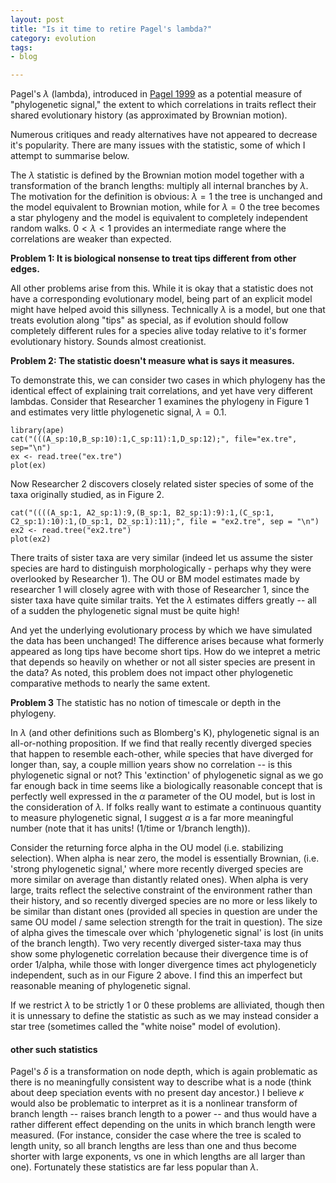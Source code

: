 ```yaml
---
layout: post
title: "Is it time to retire Pagel's lambda?"
category: evolution
tags: 
- blog

---
```



Pagel's $\lambda$ (lambda), introduced in [Pagel 1999](http://doi.org/10.1038/44766 "Inferring the historical patterns of biological evolution. in Nature.") as a potential measure of "phylogenetic signal," the extent to which correlations in traits reflect their shared evolutionary history (as approximated by Brownian motion).  

Numerous critiques and ready alternatives have not appeared to decrease it's popularity.  There are many issues with the statistic, some of which I attempt to summarise below.  


The $\lambda$ statistic is defined by the Brownian motion model together with a transformation of the branch lengths: multiply all internal branches by $\lambda$.  The motivation for the definition is obvious: $\lambda = 1$ the tree is unchanged and the model equivalent to Brownian motion, while for $\lambda = 0$ the tree becomes a star phylogeny and the model is equivalent to completely independent random walks.  $0 < \lambda < 1$ provides an intermediate range where the correlations are weaker than expected. 

**Problem 1: It is biological nonsense to treat tips different from other edges.**

All other problems arise from this.  While it is okay that a statistic does not have a corresponding evolutionary model, being part of an explicit model might have helped avoid this sillyness. Technically $\lambda$ is a model, but one that treats evolution along "tips" as special, as if evolution should follow completely different rules for a species alive today relative to it's former evolutionary history.  Sounds almost creationist.


**Problem 2: The statistic doesn't measure what is says it measures.**

To demonstrate this, we can consider two cases in which phylogeny has the identical effect of explaining trait correlations, and yet have very different lambdas. Consider that Researcher 1 examines the phylogeny in Figure 1 and estimates very little phylogenetic signal, $\lambda = 0.1$. 

```{r}
library(ape)
cat("(((A_sp:10,B_sp:10):1,C_sp:11):1,D_sp:12);", file="ex.tre", sep="\n")
ex <- read.tree("ex.tre")
plot(ex)
```

Now Researcher 2 discovers closely related sister species of some of the taxa originally studied, as in Figure 2. 

```{r}
cat("((((A_sp:1, A2_sp:1):9,(B_sp:1, B2_sp:1):9):1,(C_sp:1, C2_sp:1):10):1,(D_sp:1, D2_sp:1):11);", file = "ex2.tre", sep = "\n")
ex2 <- read.tree("ex2.tre")
plot(ex2)
```

There traits of sister taxa are very similar (indeed let us assume the sister species are hard to distinguish morphologically - perhaps why they were overlooked by Researcher 1).  The OU or BM model estimates made by researcher 1 will closely agree with with those of Researcher 1, since the sister taxa have quite similar traits.  Yet the $\lambda$ estimates differs greatly -- all of a sudden the phylogenetic signal must be quite high!  

And yet the underlying evolutionary process by which we have simulated the data has been unchanged!  The difference arises because what formerly appeared as long tips have become short tips.  How do we intepret a metric that depends so heavily on whether or not all sister species are present in the data?  As noted, this problem does not impact other phylogenetic comparative methods to nearly the same extent.  


**Problem 3** The statistic has no notion of timescale or depth in the phylogeny.  

In $\lambda$ (and other definitions such as Blomberg's K), phylogenetic signal is an all-or-nothing proposition.  If we find that  really recently diverged species that happen to resemble each-other, while species that have diverged for longer than, say, a couple million years show no correlation -- is this phylogenetic signal or not?  This 'extinction' of phylogenetic signal as we go far enough back in time seems like a biologically reasonable concept that is perfectly well expressed in the $\alpha$ parameter of the OU model, but is lost in the consideration of $\lambda$.  If folks really want to estimate a continuous quantity to measure phylogenetic signal, I suggest $\alpha$ is a far more meaningful number (note that it has units! (1/time or 1/branch length)).  


Consider the returning force alpha in the OU model (i.e. stabilizing selection).  When alpha is near zero, the model is essentially Brownian, (i.e. 'strong phylogenetic signal,' where more recently diverged species are more similar on average than distantly related ones).  When alpha is very large, traits reflect the selective constraint of the environment rather than their history, and so recently diverged species are no more or less likely to be similar than distant ones (provided all species in question are under the same OU model / same selection strength for the trait in question).  The size of alpha gives the timescale over which 'phylogenetic signal' is lost (in units of the branch length).  Two very recently diverged sister-taxa may thus show some phylogenetic correlation because their divergence time is of order 1/alpha, while those with longer divergence times act phylogeneticly independent, such as in our Figure 2 above.  I find this an imperfect but reasonable meaning of phylogenetic signal.  




If we restrict $\lambda$ to be strictly 1 or 0 these problems are alliviated, though then it is unnessary to define the statistic as such as we may instead consider a star tree (sometimes called the "white noise" model of evolution).   

#### other such statistics 

Pagel's $\delta$ is a transformation on node depth, which is again problematic as there is no meaningfully consistent way to describe what is a node (think about deep speciation events with no present day ancestor.)    I believe $\kappa$ would also be problematic to interpret as it is a nonlinear transform of branch length -- raises branch length to a power -- and thus would have a rather different effect depending on the units in which branch length were measured.  (For instance, consider the case where the tree is scaled to length unity, so all branch lengths are less than one and thus become shorter with large exponents, vs one in which lengths are all larger than one).  Fortunately these statistics are far less popular than $\lambda$. 


